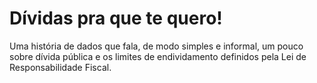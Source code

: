 # Dívidas pra que te quero!

Uma história de dados que fala, de modo simples e informal, um pouco sobre dívida pública e os limites de endividamento definidos pela Lei de Responsabilidade Fiscal.
